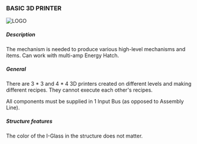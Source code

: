 ### BASIC 3D PRINTER

![LOGO](https://cdn.discordapp.com/attachments/916393114166525974/939221716754894929/3DPrint.png)

##### Description

The mechanism is needed to produce various high-level mechanisms and items. Can work with multi-amp Energy Hatch.

##### General

There are 3 * 3 and 4 * 4 3D printers created on different levels and making different recipes. They cannot execute each other's recipes.

All components must be supplied in 1 Input Bus (as opposed to Assembly Line).

##### Structure features

The color of the I-Glass in the structure does not matter.
